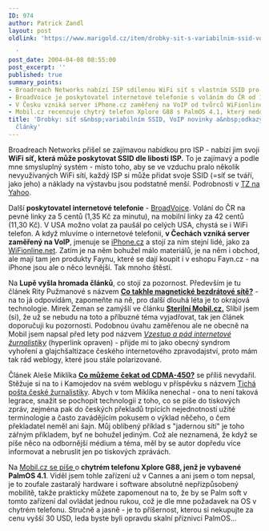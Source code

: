 ```yaml
---
ID: 974
author: Patrick Zandl
layout: post
oldlink: 'https://www.marigold.cz/item/drobky-sit-s-variabilnim-ssid-voip-novinky-a-odkazy-na-zajimave-clanky

  '
post_date: 2004-04-08 08:55:00
post_excerpt: ''
published: true
summary_points:
- Broadreach Networks nabízí ISP sdílenou WiFi síť s vlastním SSID pro snížení nákladů.
- BroadVoice je poskytovatel internetové telefonie s voláním do ČR od 1,35 Kč/min.
- V Česku vzniká server iPhone.cz zaměřený na VoIP od tvůrců WiFionline.net.
- Mobil.cz recenzuje chytrý telefon Xplore G88 s PalmOS 4.1, který nedoporučuje.
title: 'Drobky: síť s&nbsp;variabilním SSID, VoIP novinky a&nbsp;odkazy na zajímavé
  články'
---
```


<p>
Broadreach Networks přišel se zajímavou nabídkou pro ISP - nabízí jim svoji <STRONG>WiFi síť, která může poskytovat SSID dle libosti ISP.</STRONG> To je zajímavý a podle mne smysluplný systém - místo toho, aby se ve vzduchu pralo několik nevyužívaných WiFi sítí, každý ISP si může přidat svoje SSID (=síť se tváří, jako jeho) a náklady na výstavbu jsou podstatně menší. Podrobnosti v <A href="http://biz.yahoo.com/bw/040406/65369_1.html" target=_blank>TZ na Yahoo</A>.</p>

<p>
Další <STRONG>poskytovatel internetové telefonie</STRONG> - <A href="http://www.broadvoice.com/" target=_blank>BroadVoice</A>. Volání do ČR na pevné linky za 5 centů (1,35 Kč za minutu), na mobilní linky za 42 centů (11,30 Kč). V USA možno volat za paušál po celých USA, chystá se i WiFi telefon. A když mluvíme o internetové telefonii, <STRONG>v Čechách vzniká server zaměřený na VoIP</STRONG>, jmenuje se <A href="http://www.iphone.cz/" target=_blank>iPhone.cz</A> a stojí za ním stejní lidé, jako za <A href="http://www.wifionline.net/" target=_blank>WiFionline.net</A>. Zatím je na něm bohužel málo materiálů, je na něm i obchod, ale mají tam jen produkty Faynu, které se dají koupit i v eshopu Fayn.cz - na iPhone jsou ale o něco levnější. Tak mnoho štěstí. </p>

<p>
Na <STRONG>Lupě vyšla hromada článků</STRONG>, co stojí za pozornost. Především je tu článek Rity Pužmanové s názvem <A href="http://www.lupa.cz/clanek.php3?show=3300"><STRONG>Co takhle magnetické bezdrátové sítě?</STRONG></A>&#160;- na to já odpovídám, zapomeňte na ně, pro další dlouhá léta je to okrajová technologie. Mirek Zeman se zamýšlí&#160;ve článku&#160;<A href="http://www.lupa.cz/clanek.php3?show=3308"><STRONG>Sterilní Mobil.cz.</STRONG></A>&#160;Slíbil jsem (si), že už se nebudu na toto a příbuzné téma vyjadřovat, tak jen článek doporučuji ku pozornosti. Podobnou úvahu zaměřenou ale ne obecně na Mobil jsem napsal před lety pod názvem <EM><A href="http://technet.idnes.cz/novinky/internetnews/zurnalistika991229.html" target=_blank>Vzestup a pád internetové žurnalistiky</A></EM>&#160;(hyperlink&#160;opraven)&#160;- přijde mi to jako obecný syndrom vyhoření a glajchšaltizace českého internetového zpravodajství, proto mám tak rád weblogy, které jsou stále polarizované. </p>

<p>
Článek Aleše Miklíka <A class=nadcl href="http://www.lupa.cz/clanek.php3?show=3307"><STRONG>Co můžeme čekat od CDMA-450?</STRONG></A>&#160;se příliš nevydařil. Stěžuje si na to i Kamojedov na svém weblogu v příspěvku s názvem <A href="http://vucako.bloguje.cz/34911_item.php" target=_blank>Tichá pošta české žurnalistiky</A>. Abych v tom Miklíka nenechal - ona to není taková legrace, snažit se pochopit technologii z toho, co se píše do tiskových zpráv, zejména pak do českých překladů trpících nejednotností užité terminologie a často zavádějícím pokusem o výklad něčeho, o čem překladatel neměl ani šajn. Můj oblíbený příklad s "jadernou sítí" je toho zářným příkladem, byť ne bohužel jediným. Což ale neznamená, že když se píše něco na odbornější médium a téma, měl by se autor dopředu více informovat a nebruslit jen po tiskových zprávách.</p>

<p>
Na <A href="http://mobil.idnes.cz/mobilni_komunikace/mobilni_telefony/abecedni_prehled_mt/ostatni/xploreg88040407.html" target=_blank>Mobil.cz se píše </A>o<STRONG>&#160;chytrém telefonu&#160;Xplore G88, jenž je vybavené PalmOS 4.1</STRONG>. Viděl jsem tohle zařízení už v Cannes a ani jsem o tom nepsal, je to zoufale zastaralý hardware i software absolutně nepřizpůsobený mobilitě, takže prakticky můžete zapomenout na to, že by se Palm soft v tomto zařízení dal ovládat jednou rukou, což je dle mne požadavek na OS v chytrém telefonu. Stručně a jasně - je to příšernost, kterou si nekupujte za cenu vyšší 30 USD, leda byste byli opravdu skalní příznivci PalmOS...<BR><IMG height=3 alt="" src="http://i.iinfo.cz/bt.gif" width=1><BR></p>